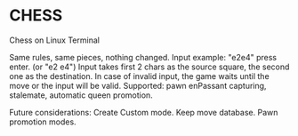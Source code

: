 # CHESS
Chess on Linux Terminal

Same rules, same pieces, nothing changed.
Input example: "e2e4" press enter. (or "e2 e4")
Input takes first 2 chars as the source square, the second one as the destination.
In case of invalid input, the game waits until the move or the input will be valid.
Supported: pawn enPassant capturing, stalemate, automatic queen promotion.

Future considerations: Create Custom mode. Keep move database. Pawn promotion modes.
